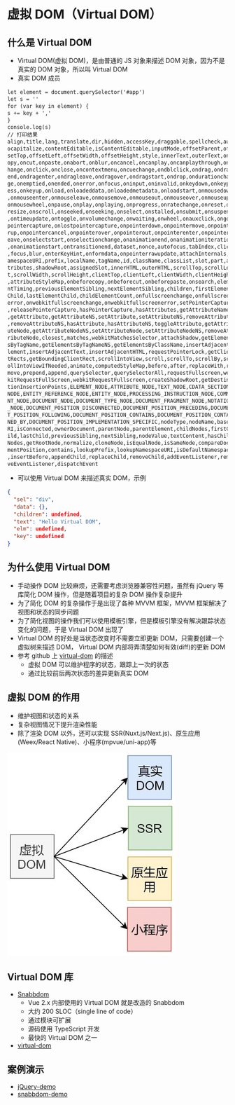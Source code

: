 # 虚拟 DOM（Virtual DOM）

## 什么是 Virtual DOM

- Virtual DOM(虚拟 DOM)，是由普通的 JS 对象来描述 DOM 对象，因为不是真实的 DOM 对象，所以叫 Virtual DOM
- 真实 DOM 成员

```
let element = document.querySelector('#app')
let s = ''
for (var key in element) {
s += key + ','
}
console.log(s)
// 打印结果
align,title,lang,translate,dir,hidden,accessKey,draggable,spellcheck,aut
ocapitalize,contentEditable,isContentEditable,inputMode,offsetParent,off
setTop,offsetLeft,offsetWidth,offsetHeight,style,innerText,outerText,onc
opy,oncut,onpaste,onabort,onblur,oncancel,oncanplay,oncanplaythrough,onc
hange,onclick,onclose,oncontextmenu,oncuechange,ondblclick,ondrag,ondrag
end,ondragenter,ondragleave,ondragover,ondragstart,ondrop,ondurationchan
ge,onemptied,onended,onerror,onfocus,oninput,oninvalid,onkeydown,onkeypr
ess,onkeyup,onload,onloadeddata,onloadedmetadata,onloadstart,onmousedown
,onmouseenter,onmouseleave,onmousemove,onmouseout,onmouseover,onmouseup,
onmousewheel,onpause,onplay,onplaying,onprogress,onratechange,onreset,on
resize,onscroll,onseeked,onseeking,onselect,onstalled,onsubmit,onsuspend
,ontimeupdate,ontoggle,onvolumechange,onwaiting,onwheel,onauxclick,ongot
pointercapture,onlostpointercapture,onpointerdown,onpointermove,onpointe
rup,onpointercancel,onpointerover,onpointerout,onpointerenter,onpointerl
eave,onselectstart,onselectionchange,onanimationend,onanimationiteration
,onanimationstart,ontransitionend,dataset,nonce,autofocus,tabIndex,click
,focus,blur,enterKeyHint,onformdata,onpointerrawupdate,attachInternals,n
amespaceURI,prefix,localName,tagName,id,className,classList,slot,part,at
tributes,shadowRoot,assignedSlot,innerHTML,outerHTML,scrollTop,scrollLef
t,scrollWidth,scrollHeight,clientTop,clientLeft,clientWidth,clientHeight
,attributeStyleMap,onbeforecopy,onbeforecut,onbeforepaste,onsearch,eleme
ntTiming,previousElementSibling,nextElementSibling,children,firstElement
Child,lastElementChild,childElementCount,onfullscreenchange,onfullscreen
error,onwebkitfullscreenchange,onwebkitfullscreenerror,setPointerCapture
,releasePointerCapture,hasPointerCapture,hasAttributes,getAttributeNames
,getAttribute,getAttributeNS,setAttribute,setAttributeNS,removeAttribute
,removeAttributeNS,hasAttribute,hasAttributeNS,toggleAttribute,getAttrib
uteNode,getAttributeNodeNS,setAttributeNode,setAttributeNodeNS,removeAtt
ributeNode,closest,matches,webkitMatchesSelector,attachShadow,getElement
sByTagName,getElementsByTagNameNS,getElementsByClassName,insertAdjacentE
lement,insertAdjacentText,insertAdjacentHTML,requestPointerLock,getClien
tRects,getBoundingClientRect,scrollIntoView,scroll,scrollTo,scrollBy,scr
ollIntoViewIfNeeded,animate,computedStyleMap,before,after,replaceWith,re
move,prepend,append,querySelector,querySelectorAll,requestFullscreen,web
kitRequestFullScreen,webkitRequestFullscreen,createShadowRoot,getDestina
tionInsertionPoints,ELEMENT_NODE,ATTRIBUTE_NODE,TEXT_NODE,CDATA_SECTION_
NODE,ENTITY_REFERENCE_NODE,ENTITY_NODE,PROCESSING_INSTRUCTION_NODE,COMME
NT_NODE,DOCUMENT_NODE,DOCUMENT_TYPE_NODE,DOCUMENT_FRAGMENT_NODE,NOTATION
_NODE,DOCUMENT_POSITION_DISCONNECTED,DOCUMENT_POSITION_PRECEDING,DOCUMEN
T_POSITION_FOLLOWING,DOCUMENT_POSITION_CONTAINS,DOCUMENT_POSITION_CONTAI
NED_BY,DOCUMENT_POSITION_IMPLEMENTATION_SPECIFIC,nodeType,nodeName,baseU
RI,isConnected,ownerDocument,parentNode,parentElement,childNodes,firstCh
ild,lastChild,previousSibling,nextSibling,nodeValue,textContent,hasChild
Nodes,getRootNode,normalize,cloneNode,isEqualNode,isSameNode,compareDocu
mentPosition,contains,lookupPrefix,lookupNamespaceURI,isDefaultNamespace
,insertBefore,appendChild,replaceChild,removeChild,addEventListener,remo
veEventListener,dispatchEvent
```

- 可以使用 Virtual DOM 来描述真实 DOM，示例

```json
{
  "sel": "div",
  "data": {},
  "children": undefined,
  "text": "Hello Virtual DOM",
  "elm": undefined,
  "key": undefined
}
```

## 为什么使用 Virtual DOM

- 手动操作 DOM 比较麻烦，还需要考虑浏览器兼容性问题，虽然有 jQuery 等库简化 DOM 操作，但是随着项目的复杂 DOM 操作复杂提升
- 为了简化 DOM 的复杂操作于是出现了各种 MVVM 框架，MVVM 框架解决了视图和状态的同步问题
- 为了简化视图的操作我们可以使用模板引擎，但是模板引擎没有解决跟踪状态变化的问题，于是 Virtual DOM 出现了
- Virtual DOM 的好处是当状态改变时不需要立即更新 DOM，只需要创建一个虚拟树来描述 DOM， Virtual DOM 内部将弄清楚如何有效(diff)的更新 DOM
- 参考 github 上 [virtual-dom](https://github.com/Matt-Esch/virtual-dom) 的描述
  - 虚拟 DOM 可以维护程序的状态，跟踪上一次的状态
  - 通过比较前后两次状态的差异更新真实 DOM

## 虚拟 DOM 的作用

- 维护视图和状态的关系
- 复杂视图情况下提升渲染性能
- 除了渲染 DOM 以外，还可以实现 SSR(Nuxt.js/Next.js)、原生应用(Weex/React Native)、小程序(mpvue/uni-app)等

![note](./imgs/1.png)

## Virtual DOM 库

- [Snabbdom](https://github.com/snabbdom/snabbdom)
  - Vue 2.x 内部使用的 Virtual DOM 就是改造的 Snabbdom
  - 大约 200 SLOC（single line of code）
  - 通过模块可扩展
  - 源码使用 TypeScript 开发
  - 最快的 Virtual DOM 之一
- [virtual-dom](https://github.com/Matt-Esch/virtual-dom)

## 案例演示

- [jQuery-demo](https://codesandbox.io/s/jq-demo-5i7qp)
- [snabbdom-demo](https://codesandbox.io/s/snabbdom-demo-4hbyb)
